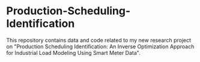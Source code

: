 # Production-Scheduling-Identification
This repository contains data and code related to my new research project on "Production Scheduling Identification: An Inverse Optimization Approach for Industrial Load Modeling Using Smart Meter Data".
